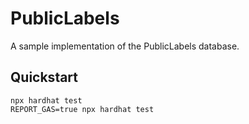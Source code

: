 # PublicLabels

A sample implementation of the PublicLabels database.

## Quickstart

```shell
npx hardhat test
REPORT_GAS=true npx hardhat test
```
